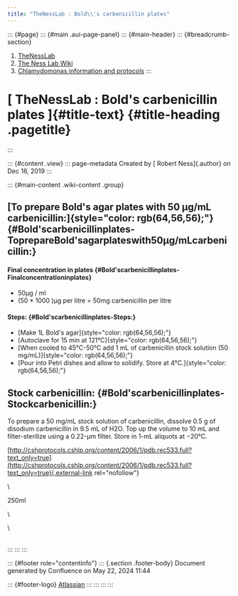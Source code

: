 ```yaml
---
title: "TheNessLab : Bold\\'s carbenicillin plates"
---
```


::: {#page}
::: {#main .aui-page-panel}
::: {#main-header}
::: {#breadcrumb-section}
1.  [TheNessLab](index.html)
2.  [The Ness Lab Wiki](The-Ness-Lab-Wiki_11436042.html)
3.  [Chlamydomonas information and
    protocols](Chlamydomonas-information-and-protocols_11436157.html)
:::

# [ TheNessLab : Bold\'s carbenicillin plates ]{#title-text} {#title-heading .pagetitle}
:::

::: {#content .view}
::: page-metadata
Created by [ Robert Ness]{.author} on Dec 16, 2019
:::

::: {#main-content .wiki-content .group}
## [To prepare Bold\'s agar plates with 50 μg/mL carbenicillin:]{style="color: rgb(64,56,56);"} {#Bold'scarbenicillinplates-ToprepareBold'sagarplateswith50μg/mLcarbenicillin:}

#### **Final concentration in plates** {#Bold'scarbenicillinplates-Finalconcentrationinplates}

-   50µg / ml
-   (50 \* 1000 )µg per litre = 50mg carbenicillin per litre

#### Steps: {#Bold'scarbenicillinplates-Steps:}

-   [Make 1L Bold\'s agar]{style="color: rgb(64,56,56);"}
-   [Autoclave for 15 min at 121°C]{style="color: rgb(64,56,56);"}
-   [When cooled to 45°C-50°C add 1 mL of carbenicillin stock solution
    (50 mg/mL)]{style="color: rgb(64,56,56);"}
-   [Pour into Petri dishes and allow to solidify. Store at
    4°C.]{style="color: rgb(64,56,56);"}

## Stock carbenicillin: {#Bold'scarbenicillinplates-Stockcarbenicillin:}

To prepare a 50 mg/mL stock solution of carbenicillin, dissolve 0.5 g of
disodium carbenicillin in 9.5 mL of H2O. Top up the volume to 10 mL and
filter-sterilize using a 0.22-μm filter. Store in 1-mL aliquots at
−20°C.

[http://cshprotocols.cshlp.org/content/2006/1/pdb.rec533.full?text_only=true](http://cshprotocols.cshlp.org/content/2006/1/pdb.rec533.full?text_only=true){.external-link
rel="nofollow"}

\

250ml

\

\

\
:::
:::
:::

::: {#footer role="contentinfo"}
::: {.section .footer-body}
Document generated by Confluence on May 22, 2024 11:44

::: {#footer-logo}
[Atlassian](https://www.atlassian.com/)
:::
:::
:::
:::
